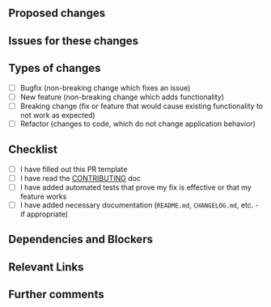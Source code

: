 ## Proposed changes

<!--
Describe the big picture of your changes here to communicate to the maintainers why we should accept this pull request. If it fixes a bug or resolves a feature request, be sure to link to that issue.
-->

## Issues for these changes

<!--
Provide links for related issues or bugs
-->

## Types of changes

<!--
What types of changes does your code introduce to the module?
Put an `x` in the boxes that apply
-->

- [ ] Bugfix (non-breaking change which fixes an issue)
- [ ] New feature (non-breaking change which adds functionality)
- [ ] Breaking change (fix or feature that would cause existing functionality to not work as expected)
- [ ] Refactor (changes to code, which do not change application behavior)

## Checklist

<!--
Put an `x` in the boxes that apply. You can also fill these out after creating the PR. If you're unsure about any of them, don't hesitate to ask. We're here to help! This is simply a reminder of what we are going to look for before merging your code.
-->

- [ ] I have filled out this PR template
- [ ] I have read the [CONTRIBUTING](../CONTRIBUTING.md) doc
- [ ] I have added automated tests that prove my fix is effective or that my feature works
- [ ] I have added necessary documentation (`README.md`, `CHANGELOG.md`, etc. - if appropriate)

## Dependencies and Blockers

<!--

Is there anything preventing this PR from being merged?

eg. other PRs that are required, external blockers, etc.

-->

## Relevant Links

<!--
Include any links that may be useful for reviewers. This could include

- Related Pull Requests that are waiting for review,
- Relevant 3rd party documentation
- etc.
-->

## Further comments

<!--
If this is a relatively large or complex change, kick off the discussion by explaining why you chose the solution you did and what alternatives you considered, etc...
-->
